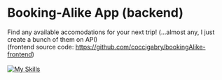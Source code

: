 # Booking-Alike App (backend)

Find any available accomodations for your next trip! (...almost any, I just create a bunch of them on API)
<br>
(frontend source code: https://github.com/coccigabry/bookingAlike-frontend)
<br><br>
[![My Skills](https://skills.thijs.gg/icons?i=mongodb,nodejs)](https://skills.thijs.gg)
